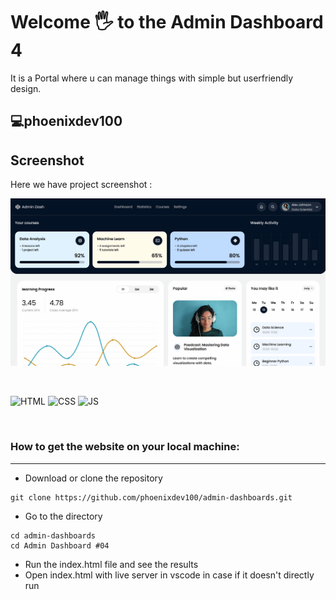 # Welcome 🖐 to the Admin Dashboard 4

It is a Portal where u can manage things with simple but userfriendly design.

## 💻phoenixdev100

## Screenshot

Here we have project screenshot :

![screenshot1](screenshot.png)

<br>

![HTML](https://img.shields.io/badge/html5%20-%23E34F26.svg?&style=for-the-badge&logo=html5&logoColor=white)
![CSS](https://img.shields.io/badge/css3%20-%231572B6.svg?&style=for-the-badge&logo=css3&logoColor=white)
![JS](https://img.shields.io/badge/javascript%20-%23323330.svg?&style=for-the-badge&logo=javascript&logoColor=%23F7DF1E)

<br>

### How to get the website on your local machine:

---

- Download or clone the repository

```
git clone https://github.com/phoenixdev100/admin-dashboards.git
```

- Go to the directory

```
cd admin-dashboards
cd Admin Dashboard #04
```

- Run the index.html file and see the results
- Open index.html with live server in vscode in case if it doesn't directly run
  <br>
